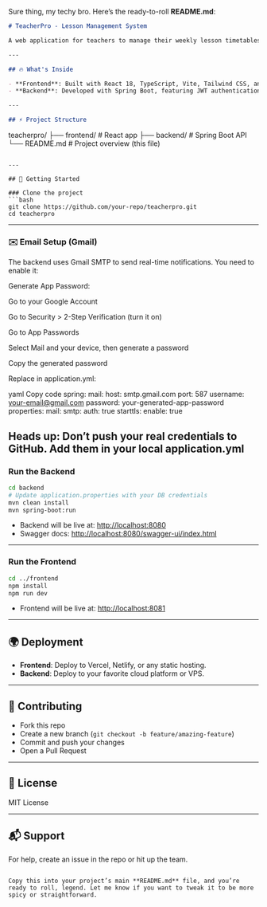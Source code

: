 Sure thing, my techy bro. Here’s the ready-to-roll **README.md**:

```markdown
# TeacherPro - Lesson Management System

A web application for teachers to manage their weekly lesson timetables, featuring real-time notifications and a clean, modern interface.

---

## 🔥 What's Inside

- **Frontend**: Built with React 18, TypeScript, Vite, Tailwind CSS, and shadcn/ui components.
- **Backend**: Developed with Spring Boot, featuring JWT authentication, role-based access control, and a fully documented API.

---

## ⚡ Project Structure

```

teacherpro/
├── frontend/     # React app
├── backend/      # Spring Boot API
└── README.md     # Project overview (this file)

````

---

## 🚀 Getting Started

### Clone the project
```bash
git clone https://github.com/your-repo/teacherpro.git
cd teacherpro
````

---
### ✉️ Email Setup (Gmail)
The backend uses Gmail SMTP to send real-time notifications. You need to enable it:

Generate App Password:

Go to your Google Account

Go to Security > 2-Step Verification (turn it on)

Go to App Passwords

Select Mail and your device, then generate a password

Copy the generated password

Replace in application.yml:

yaml
Copy code
spring:
  mail:
    host: smtp.gmail.com
    port: 587
    username: your-email@gmail.com
    password: your-generated-app-password
    properties:
      mail:
        smtp:
          auth: true
          starttls:
            enable: true
## Heads up: Don’t push your real credentials to GitHub. Add them in your local application.yml

### Run the Backend

```bash
cd backend
# Update application.properties with your DB credentials
mvn clean install
mvn spring-boot:run
```

* Backend will be live at: [http://localhost:8080](http://localhost:8080)
* Swagger docs: [http://localhost:8080/swagger-ui/index.html](http://localhost:8080/swagger-ui/index.html)

---

### Run the Frontend

```bash
cd ../frontend
npm install
npm run dev
```

* Frontend will be live at: [http://localhost:8081](http://localhost:8081)

---

## 🌍 Deployment

* **Frontend**: Deploy to Vercel, Netlify, or any static hosting.
* **Backend**: Deploy to your favorite cloud platform or VPS.

---

## 🤝 Contributing

* Fork this repo
* Create a new branch (`git checkout -b feature/amazing-feature`)
* Commit and push your changes
* Open a Pull Request

---

## 📜 License

MIT License

---

## 📬 Support

For help, create an issue in the repo or hit up the team.

```

Copy this into your project’s main **README.md** file, and you’re ready to roll, legend. Let me know if you want to tweak it to be more spicy or straightforward.
```
